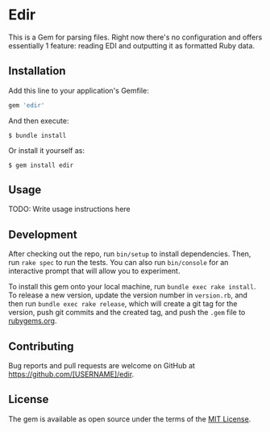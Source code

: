 # Edir

This is a Gem for parsing files. Right now there's no configuration and offers essentially 1 feature: reading EDI and outputting it as formatted Ruby data.
## Installation

Add this line to your application's Gemfile:

```ruby
gem 'edir'
```

And then execute:

    $ bundle install

Or install it yourself as:

    $ gem install edir

## Usage

TODO: Write usage instructions here

## Development

After checking out the repo, run `bin/setup` to install dependencies. Then, run `rake spec` to run the tests. You can also run `bin/console` for an interactive prompt that will allow you to experiment.

To install this gem onto your local machine, run `bundle exec rake install`. To release a new version, update the version number in `version.rb`, and then run `bundle exec rake release`, which will create a git tag for the version, push git commits and the created tag, and push the `.gem` file to [rubygems.org](https://rubygems.org).

## Contributing

Bug reports and pull requests are welcome on GitHub at https://github.com/[USERNAME]/edir.

## License

The gem is available as open source under the terms of the [MIT License](https://opensource.org/licenses/MIT).
